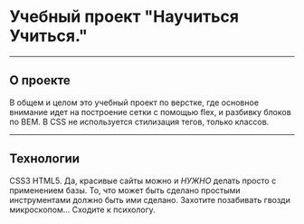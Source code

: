 # Учебный проект "Научиться Учиться."
---

## О проекте
В общем и целом это учебный проект по верстке, где основное внимание идет на построение сетки с помощью flex, и разбивку блоков по BEM. В CSS не используется стилизация тегов, только классов.

---

## Технологии
CSS3 HTML5. Да, красивые сайты можно и _НУЖНО_  делать просто с применением базы. То, что может быть сделано простыми инструментами должно быть ими сделано. Захотите позабивать гвозди микроскопом... Сходите к психологу. 